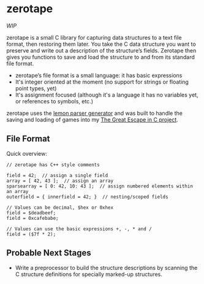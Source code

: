 # zerotape

*WIP*

zerotape is a small C library for capturing data structures to a text file format, then restoring them later. You take the C data structure you want to preserve and write out a description of the structure’s fields. Zerotape then gives you functions to save and load the structure to and from its standard file format.

- zerotape’s file format is a small language: it has basic expressions
- It's integer oriented at the moment (no support for strings or floating point types, yet)
- It's assignment focused (although it's a language it has no variables yet, or references to symbols, etc.)

zerotape uses the [lemon parser generator](https://sqlite.org/src/doc/trunk/doc/lemon.html) and was built to handle the saving and loading of games into my [The Great Escape in C project](https://github.com/dpt/The-Great-Escape-in-C).

## File Format

Quick overview:

```
// zerotape has C++ style comments

field = 42;  // assign a single field
array = [ 42, 43 ];  // assign an array
sparsearray = [ 0: 42, 10: 43 ];  // assign numbered elements within an array
outerfield = { innerfield = 42; }  // nesting/scoped fields

// Values can be decimal, $hex or 0xhex
field = $deadbeef;
field = 0xcafebabe;

// Values can use the basic expressions +, -, * and /
field = ($7f * 2);
```

## Probable Next Stages

- Write a preprocessor to build the structure descriptions by scanning the C structure definitions for specially marked-up structures.
